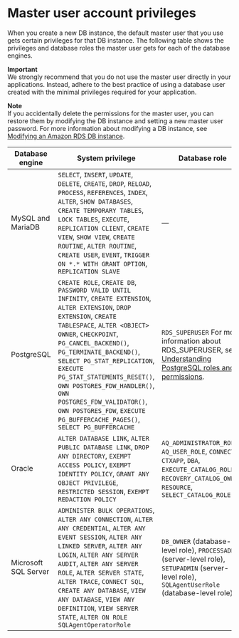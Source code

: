 # Master user account privileges<a name="UsingWithRDS.MasterAccounts"></a>

When you create a new DB instance, the default master user that you use gets certain privileges for that DB instance\. The following table shows the privileges and database roles the master user gets for each of the database engines\.

**Important**  
We strongly recommend that you do not use the master user directly in your applications\. Instead, adhere to the best practice of using a database user created with the minimal privileges required for your application\.

**Note**  
If you accidentally delete the permissions for the master user, you can restore them by modifying the DB instance and setting a new master user password\. For more information about modifying a DB instance, see [Modifying an Amazon RDS DB instance](Overview.DBInstance.Modifying.md)\.


| Database engine | System privilege | Database role | 
| --- | --- | --- | 
| MySQL and MariaDB | `SELECT`, `INSERT`, `UPDATE`, `DELETE`, `CREATE`, `DROP`, `RELOAD`, `PROCESS`, `REFERENCES`, `INDEX`, `ALTER`, `SHOW DATABASES`, `CREATE TEMPORARY TABLES`, `LOCK TABLES`, `EXECUTE`, `REPLICATION CLIENT`, `CREATE VIEW`, `SHOW VIEW`, `CREATE ROUTINE`, `ALTER ROUTINE`, `CREATE USER`, `EVENT`, `TRIGGER ON *.* WITH GRANT OPTION`, `REPLICATION SLAVE` | — | 
| PostgreSQL | `CREATE ROLE`, `CREATE DB`, `PASSWORD VALID UNTIL INFINITY`, `CREATE EXTENSION`, `ALTER EXTENSION`, `DROP EXTENSION`, `CREATE TABLESPACE`, `ALTER <OBJECT> OWNER`, `CHECKPOINT`, `PG_CANCEL_BACKEND()`, `PG_TERMINATE_BACKEND()`, `SELECT PG_STAT_REPLICATION`, `EXECUTE PG_STAT_STATEMENTS_RESET()`, `OWN POSTGRES_FDW_HANDLER()`, `OWN POSTGRES_FDW_VALIDATOR()`, `OWN POSTGRES_FDW`, `EXECUTE PG_BUFFERCACHE_PAGES()`, `SELECT PG_BUFFERCACHE` | `RDS_SUPERUSER` For more information about RDS\_SUPERUSER, see [Understanding PostgreSQL roles and permissions](Appendix.PostgreSQL.CommonDBATasks.Roles.md)\.  | 
| Oracle | `ALTER DATABASE LINK`, `ALTER PUBLIC DATABASE LINK`, `DROP ANY DIRECTORY`, `EXEMPT ACCESS POLICY`, `EXEMPT IDENTITY POLICY`, `GRANT ANY OBJECT PRIVILEGE`, `RESTRICTED SESSION`, `EXEMPT REDACTION POLICY` | `AQ_ADMINISTRATOR_ROLE`, `AQ_USER_ROLE`, `CONNECT`, `CTXAPP`, `DBA`, `EXECUTE_CATALOG_ROLE`, `RECOVERY_CATALOG_OWNER`, `RESOURCE`, `SELECT_CATALOG_ROLE` | 
| Microsoft SQL Server | `ADMINISTER BULK OPERATIONS`, `ALTER ANY CONNECTION`, `ALTER ANY CREDENTIAL`, `ALTER ANY EVENT SESSION`, `ALTER ANY LINKED SERVER`, `ALTER ANY LOGIN`, `ALTER ANY SERVER AUDIT`, `ALTER ANY SERVER ROLE`, `ALTER SERVER STATE`, `ALTER TRACE`, `CONNECT SQL`, `CREATE ANY DATABASE`, `VIEW ANY DATABASE`, `VIEW ANY DEFINITION`, `VIEW SERVER STATE`, `ALTER ON ROLE SQLAgentOperatorRole` | `DB_OWNER` \(database\-level role\), `PROCESSADMIN` \(server\-level role\), `SETUPADMIN` \(server\-level role\), `SQLAgentUserRole` \(database\-level role\) | 